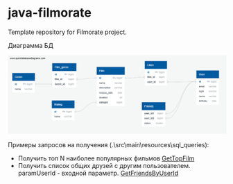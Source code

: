 # java-filmorate
Template repository for Filmorate project.

Диаграмма БД

![schemeBD](src/main/resources/schemeBD/schemeBD.png)


Примеры запросов на получения 
(.\src\main\resources\sql_queries):
- Получить топ N наиболее популярных фильмов
  [GetTopFilm](src/main/resources/sql_queries/QueryGetTopFilm.txt)
- Получить список общих друзей с другим пользователем. 
paramUserId - входной параметр.
  [GetFriendsByUserId](src/main/resources/sql_queries/QueryGetFriendsByUserId.txt)